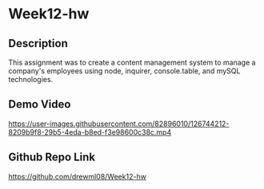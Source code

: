 # Week12-hw

## Description

This assignment was to create a content management system to manage a company's employees using node, inquirer, console.table, and mySQL technologies.

## Demo Video



https://user-images.githubusercontent.com/82896010/126744212-8209b9f8-29b5-4eda-b8ed-f3e98600c38c.mp4



## Github Repo Link

https://github.com/drewml08/Week12-hw
